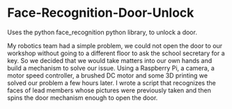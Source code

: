 # Face-Recognition-Door-Unlock
Uses the python face_recognition python library, to unlock a door.

My robotics team had a simple problem, we could not open the door to our workshop without going to a different floor to ask
the school secretary for a key. So we decided that we would take matters into our own hands and build a mechanism to solve
our issue. Using a Raspberry Pi, a camera, a motor speed controller, a brushed DC motor and some 3D printing we solved our problem
a few hours later. I wrote a script that recognizes the faces of lead members whose pictures were previously taken and then spins the 
door mechanism enough to open the door.
